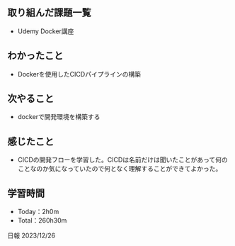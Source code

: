 ## 取り組んだ課題一覧
- Udemy Docker講座

## わかったこと
- Dockerを使用したCICDパイプラインの構築

## 次やること
- dockerで開発環境を構築する

## 感じたこと
- CICDの開発フローを学習した。CICDは名前だけは聞いたことがあって何のことなのか気になっていたので何となく理解することができてよかった。

## 学習時間
- Today：2h0m
- Total：260h30m

日報 2023/12/26
